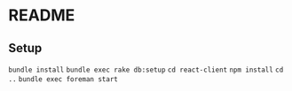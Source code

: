 # README

## Setup

`bundle install`
`bundle exec rake db:setup`
`cd react-client`
`npm install`
`cd ..`
`bundle exec foreman start`
